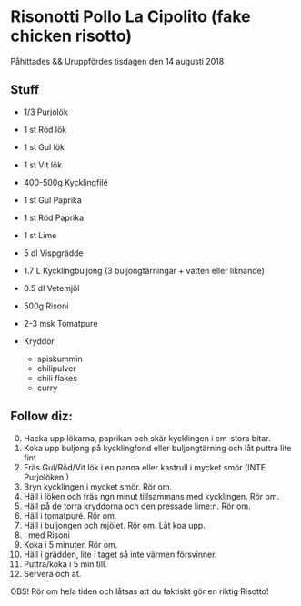 
# Risonotti Pollo La Cipolito (fake chicken risotto)
Påhittades && Uruppfördes tisdagen den 14 augusti 2018

## Stuff
- 1/3 Purjolök
- 1 st Röd lök
- 1 st Gul lök
- 1 st Vit lök
- 400-500g Kycklingfilé
- 1 st Gul Paprika
- 1 st Röd Paprika
- 1 st Lime
- 5 dl Vispgrädde
- 1.7 L Kycklingbuljong (3 buljongtärningar + vatten eller liknande)
- 0.5 dl Vetemjöl
- 500g Risoni

- 2-3 msk Tomatpure
- Kryddor
  - spiskummin
  - chilipulver
  - chili flakes
  - curry

## Follow diz:
0. Hacka upp lökarna, paprikan och skär kycklingen i cm-stora bitar.
1. Koka upp buljong på kycklingfond eller buljongtärning och låt puttra lite fint
2. Fräs Gul/Röd/Vit lök i en panna eller kastrull i mycket smör (INTE Purjolöken!)
3. Bryn kycklingen i mycket smör. Rör om.
4. Häll i löken och fräs ngn minut tillsammans med kycklingen. Rör om.
5. Häll på de torra kryddorna och den pressade lime:n. Rör om.
6. Häll i tomatpuré. Rör om.
7. Häll i buljongen och mjölet. Rör om. Låt koa upp.
8. I med Risoni
9. Koka i 5 minuter. Rör om.
10. Häll i grädden, lite i taget så inte värmen försvinner.
11. Puttra/koka i 5 min till.
12. Servera och ät.

OBS! Rör om hela tiden och låtsas att du faktiskt gör en riktig Risotto!
